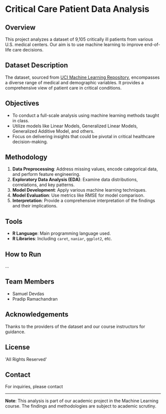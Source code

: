 # Critical Care Patient Data Analysis

## Overview
This project analyzes a dataset of 9,105 critically ill patients from various U.S. medical centers. Our aim is to use machine learning to improve end-of-life care decisions.

## Dataset Description
The dataset, sourced from [UCI Machine Learning Repository](https://archive.ics.uci.edu/dataset/880/support2), encompasses a diverse range of medical and demographic variables. It provides a comprehensive view of patient care in critical conditions.

## Objectives
- To conduct a full-scale analysis using machine learning methods taught in class.
- Utilize models like Linear Models, Generalized Linear Models, Generalized Additive Model, and others.
- Focus on delivering insights that could be pivotal in critical healthcare decision-making.

## Methodology
1. **Data Preprocessing**: Address missing values, encode categorical data, and perform feature engineering.
2. **Exploratory Data Analysis (EDA)**: Examine data distributions, correlations, and key patterns.
3. **Model Development**: Apply various machine learning techniques.
4. **Model Evaluation**: Use metrics like RMSE for model comparison.
5. **Interpretation**: Provide a comprehensive interpretation of the findings and their implications.

## Tools
- **R Language**: Main programming language used.
- **R Libraries**: Including `caret`, `naniar`, `ggplot2`, etc.

## How to Run
...

## Team Members
- Samuel Devdas
- Pradip Ramachandran

## Acknowledgements
Thanks to the providers of the dataset and our course instructors for guidance.

## License
'All Rights Reserved'

## Contact
For inquiries, please contact

---

**Note**: This analysis is part of our academic project in the Machine Learning course. The findings and methodologies are subject to academic scrutiny.
